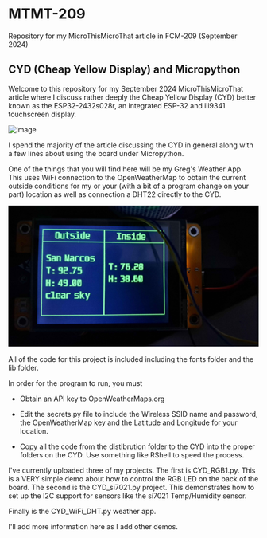 # MTMT-209

Repository for my MicroThisMicroThat article in FCM-209 (September 2024)

## CYD (Cheap Yellow Display) and Micropython

Welcome to this repository for my September 2024 MicroThisMicroThat article where I discuss rather deeply the Cheap Yellow Display (CYD) better known as the ESP32-2432s028r, an integrated ESP-32 and ili9341 touchscreen display.

![image](assets/back.png)

I spend the majority of the article discussing the CYD in general along with a few lines about using the board under Micropython.

One of the things that you will find here will be my Greg's Weather App.  This uses WiFi connection to the OpenWeatherMap to obtain the current outside conditions for my or your (with a bit of a program change on your part) location as well as connection a DHT22 directly to the CYD.

![image](assets/weather.jpg)

All of the code for this project is included including the fonts folder and the lib folder.

In order for the program to run, you must

- Obtain an API key to OpenWeatherMaps.org

- Edit the secrets.py file to include the Wireless SSID name and password, the OpenWeatherMap key and the Latitude and Longitude for your location.

- Copy all the code from the distibrution folder to the CYD into the proper folders on the CYD.  Use something like RShell to speed the process.

I've currently uploaded three of my projects.  The first is CYD_RGB1.py.  This is a VERY simple demo about how to control the RGB LED on the back of the board.
The second is the CYD_si7021.py project.  This demonstrates how to set up the I2C support for sensors like the si7021 Temp/Humidity sensor.  

Finally is the CYD_WiFi_DHT.py weather app.

I'll add more information here as I add other demos.
